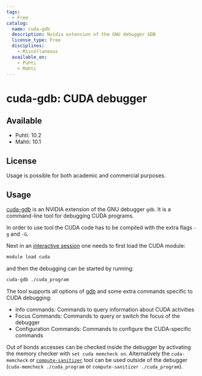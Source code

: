 ```yaml
---
tags:
  - Free
catalog:
  name: cuda-gdb
  description: Nvidia extension of the GNU debugger GDB
  license_type: Free
  disciplines:
    - Miscellaneous
  available_on:
    - Puhti
    - Mahti
---
```


# cuda-gdb: CUDA debugger

## Available

- Puhti: 10.2
- Mahti: 10.1

## License

Usage is possible for both academic and commercial purposes.    

## Usage

[cuda-gdb](https://docs.nvidia.com/cuda/cuda-gdb/index.html) is an NVIDIA
extension of the GNU debugger `gdb`. It is a command-line tool for debugging
CUDA programs.

In order to use tool the CUDA code has to be compiled with the extra flags
`-g` and `-G`.

Next in an [interactive session](../computing/running/interactive-usage.md) one needs to
first load the CUDA module:

```bash
module load cuda
```

and then the debugging can be started by running:

```bash
cuda-gdb ./cuda_program
```

The tool supports all options of [gdb](gdb.md) and some extra commands
specific to CUDA debugging:

* Info commands: Commands to query information about CUDA activities
* Focus Commands: Commands to query or switch the focus of the debugger
* Configuration Commands: Commands to configure the CUDA-specific commands

Out of bonds accesses can be checked inside the debugger by activating
the memory checker with `set cuda memcheck on`. Alternatively the `cuda-memcheck` or [`compute-sanitizer`](compute-san.md)
tool can be used outside of the debugger (`cuda-memcheck ./cuda_program` or `compute-sanitizer ./cuda_program`).
